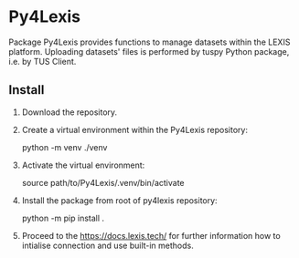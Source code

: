 # Py4Lexis

Package Py4Lexis provides functions to manage datasets within the LEXIS platform. 
Uploading datasets' files is performed by tuspy Python package, i.e. by TUS Client.

## Install
1. Download the repository.
2. Create a virtual environment within the Py4Lexis repository:
      
      python -m venv ./venv
   
3. Activate the virtual environment:
      
      source path/to/Py4Lexis/.venv/bin/activate

4. Install the package from root of py4lexis repository:

      python -m pip install .
    
5. Proceed to the https://docs.lexis.tech/ for further information how to intialise connection and use built-in methods.